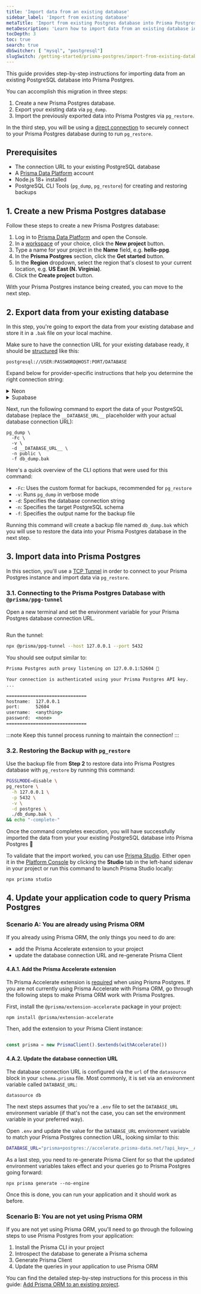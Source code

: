 ```yaml
---
title: 'Import data from an existing database'
sidebar_label: 'Import from existing database'
metaTitle: 'Import from existing Postgres database into Prisma Postgres'
metaDescription: 'Learn how to import data from an existing database into Prisma Postgres.'
tocDepth: 3
toc: true
search: true
dbSwitcher: [ "mysql", "postgresql"]
slugSwitch: /getting-started/prisma-postgres/import-from-existing-database-
---
```


This guide provides step-by-step instructions for importing data from an existing PostgreSQL database into Prisma Postgres. 

You can accomplish this migration in three steps:

1. Create a new Prisma Postgres database.
1. Export your existing data via `pg_dump`.
1. Import the previously exported data into Prisma Postgres via `pg_restore`.

In the third step, you will be using a [direct connection](/postgres/database/direct-connections) to securely connect to your Prisma Postgres database during to run `pg_restore`.

## Prerequisites

- The connection URL to your existing PostgreSQL database
- A [Prisma Data Platform](https://console.prisma.io) account
- Node.js 18+ installed
- PostgreSQL CLI Tools (`pg_dump`, `pg_restore`) for creating and restoring backups

## 1. Create a new Prisma Postgres database

Follow these steps to create a new Prisma Postgres database:

1. Log in to [Prisma Data Platform](https://console.prisma.io/) and open the Console.
1. In a [workspace](/platform/about#workspace) of your choice, click the **New project** button.
1. Type a name for your project in the **Name** field, e.g. **hello-ppg**.
1. In the **Prisma Postgres** section, click the **Get started** button.
1. In the **Region** dropdown, select the region that's closest to your current location, e.g. **US East (N. Virginia)**.
1. Click the **Create project** button.

With your Prisma Postgres instance being created, you can move to the next step.

## 2. Export data from your existing database

In this step, you're going to export the data from your existing database and store it in a `.bak` file on your local machine. 

Make sure to have the connection URL for your existing database ready, it should be [structured](/orm/overview/databases/postgresql#connection-url) like this:

```no-copy
postgresql://USER:PASSWORD@HOST:PORT/DATABASE
```

Expand below for provider-specific instructions that help you determine the right connection string:

<details>
<summary>Neon</summary>

<br />

- Make sure to select non-pooled connection string by switching off the **Connection pooling** toggle.
- The `sslmode` has to be set to `require` and appended to your Neon database url for the command to work. 
- The connection URL should look similar to this:
    ```no-copy
    postgresql://USER:PASSWORD@YOUR-NEON-HOST/DATABASE?sslmode=require
    ```

</details>

<details>
<summary>Supabase</summary>

- Use a database connection URL that uses [Supavisor session mode](https://supabase.com/docs/guides/database/connecting-to-postgres#supavisor-session-mode).
- The connection URL should look similar to this:
    ```no-copy
    postgres://postgres.apbkobhfnmcqqzqeeqss:[YOUR-PASSWORD]@aws-0-ca-central-1.pooler.supabase.com:5432/postgres
    ```

</details>

Next, run the following command to export the data of your PostgreSQL database (replace the `__DATABASE_URL__` placeholder with your actual database connection URL):

```terminal
pg_dump \
  -Fc \
  -v \
  -d __DATABASE_URL__ \
  -n public \
  -f db_dump.bak
```

Here's a quick overview of the CLI options that were used for this command:

- `-Fc`: Uses the custom format for backups, recommended for `pg_restore`
- `-v`: Runs `pg_dump` in verbose mode
- `-d`: Specifies the database connection string
- `-n`: Specifies the target PostgreSQL schema
- `-f`: Specifies the output name for the backup file

Running this command will create a backup file named `db_dump.bak` which you will use to restore the data into your Prisma Postgres database in the next step.

## 3. Import data into Prisma Postgres

In this section, you'll use a [TCP Tunnel](/postgres/database/direct-connections#tcp-tunnel) in order to connect to your Prisma Postgres instance and import data via `pg_restore`.

### 3.1. Connecting to the Prisma Postgres Database with `@prisma/ppg-tunnel`

Open a new terminal and set the environment variable for your Prisma Postgres database connection URL. 

```bash

```

Run the tunnel:
```bash
npx @prisma/ppg-tunnel --host 127.0.0.1 --port 5432
```

You should see output similar to:

```cmd
Prisma Postgres auth proxy listening on 127.0.0.1:52604 🚀

Your connection is authenticated using your Prisma Postgres API key.
...

==============================
hostname:  127.0.0.1
port:      52604
username:  <anything>
password:  <none>
==============================
```

:::note
Keep this tunnel process running to maintain the connection!
:::

### 3.2. Restoring the Backup with `pg_restore`

Use the backup file from **Step 2** to restore data into Prisma Postgres database with `pg_restore` by running this command:

```bash
PGSSLMODE=disable \
pg_restore \
  -h 127.0.0.1 \
  -p 5432 \
  -v \
  -d postgres \
  ./db_dump.bak \
&& echo "-complete-"
```

Once the command completes execution, you will have successfully imported the data from your your existing PostgreSQL database into Prisma Postgres 🎉

To validate that the import worked, you can use [Prisma Studio](/postgres/database/tooling#viewing-and-editing-data-in-prisma-studio). Either open it in the [Platform Console](https://console.prisma.io) by clicking the **Studio** tab in the left-hand sidenav in your project or run this command to launch Prisma Studio locally:

```terminal
npx prisma studio
```

## 4. Update your application code to query Prisma Postgres

### Scenario A: You are already using Prisma ORM

If you already using Prisma ORM, the only things you need to do are:

- add the Prisma Accelerate extension to your project
- update the database connection URL and re-generate Prisma Client

#### 4.A.1. Add the Prisma Accelerate extension 

Th Prisma Accelerate extension is [required](/postgres/introduction/overview#using-the-client-extension-for-prisma-accelerate-required) when using Prisma Postgres. If you are not currently using Prisma Accelerate with Prisma ORM, go through the following steps to make Prisma ORM work with Prisma Postgres.

First, install the `@prisma/extension-accelerate` package in your project:

```terminal
npm install @prisma/extension-accelerate
```

Then, add the extension to your Prisma Client instance:

```ts

const prisma = new PrismaClient().$extends(withAccelerate())
```

#### 4.A.2. Update the database connection URL

The database connection URL is configured via the `url` of the `datasource` block in your `schema.prisma` file. Most commonly, it is set via an environment variable called `DATABASE_URL`:

```prisma file=schema.prisma
datasource db 
```

The next steps assumes that you're a `.env` file to set the `DATABASE_URL` environment variable (if that's not the case, you can set the environment variable in your preferred way).

Open `.env` and update the value for the `DATABASE_URL` environment variable to match your Prisma Postgres connection URL, looking similar to this:

```bash
DATABASE_URL="prisma+postgres://accelerate.prisma-data.net/?api_key=__API_KEY__"
```

As a last step, you need to re-generate Prisma Client for so that the updated environment variables takes effect and your queries go to Prisma Postgres going forward:

```
npx prisma generate --no-engine
```

Once this is done, you can run your application and it should work as before.

### Scenario B: You are not yet using Prisma ORM

If you are not yet using Prisma ORM, you'll need to go through the following steps to use Prisma Postgres from your application:

1. Install the Prisma CLI in your project
1. Introspect the database to generate a Prisma schema
1. Generate Prisma Client
1. Update the queries in your application to use Prisma ORM

You can find the detailed step-by-step instructions for this process in this guide: [Add Prisma ORM to an existing project](/getting-started/setup-prisma/add-to-existing-project/relational-databases-typescript-postgresql).